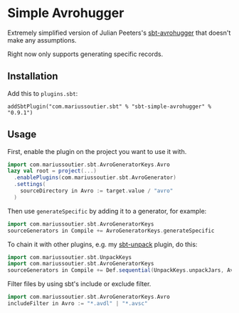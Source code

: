 # Simple Avrohugger

Extremely simplified version of Julian Peeters's  [sbt-avrohugger](https://github.com/julianpeeters/sbt-avrohugger) 
that doesn't make any assumptions.

Right now only supports generating specific records.

## Installation

Add this to `plugins.sbt`:

```
addSbtPlugin("com.mariussoutier.sbt" % "sbt-simple-avrohugger" % "0.9.1")
```

## Usage

First, enable the plugin on the project you want to use it with.

```scala
import com.mariussoutier.sbt.AvroGeneratorKeys.Avro
lazy val root = project(...)
  .enablePlugins(com.mariussoutier.sbt.AvroGenerator)
  .settings(
    sourceDirectory in Avro := target.value / "avro"
  )
```

Then use `generateSpecific` by adding it to a generator, for example:

```scala
import com.mariussoutier.sbt.AvroGeneratorKeys
sourceGenerators in Compile += AvroGeneratorKeys.generateSpecific
```

To chain it with other plugins, e.g. my [sbt-unpack](https://github.com/mariussoutier/sbt-unpack) plugin, do this:

```scala
import com.mariussoutier.sbt.UnpackKeys
import com.mariussoutier.sbt.AvroGeneratorKeys
sourceGenerators in Compile += Def.sequential(UnpackKeys.unpackJars, AvroGeneratorKeys.generateSpecific)
```

Filter files by using sbt's include or exclude filter.

```scala
import com.mariussoutier.sbt.AvroGeneratorKeys.Avro
includeFilter in Avro := "*.avdl" | "*.avsc"
```
